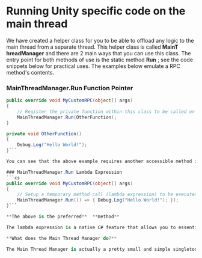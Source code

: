 # Running Unity specific code on the main thread

We have created a helper class for you to be able to offload any logic to the main thread from a separate thread. This helper class is called **MainT hreadManager** and there are 2 main ways that you can use this class. The entry point for both methods of use is the static method **Run** ; see the code snippets below for practical uses. The examples below emulate a RPC method's contents.

### MainThreadManager.Run Function Pointer
```cs
public override void MyCustomRPC(object[] args)
{
	// Register the private function within this class to be called on the main thread
	MainThreadManager.Run(OtherFunction);
}

private void OtherFunction()
{
	Debug.Log("Hello World!");
}```

You can see that the above example requires another accessible method in order to pass it into the main thread manager's Run method.

### MainThreadManager.Run Lambda Expression
```cs
public override void MyCustomRPC(object[] args)
{
	// Setup a temporary method call (lambda expression) to be executed on the main thread
	MainThreadManager.Run(() => { Debug.Log("Hello World!"); });
}```

**The above is the preferred**  **method**

The lambda expression is a native C# feature that allows you to essentially create an inline function at runtime. Please see [this website](http://www.dotnetperls.com/lambda) or the [offi](https://msdn.microsoft.com/en-us/library/bb397687.aspx) [cial documentation](https://msdn.microsoft.com/en-us/library/bb397687.aspx) for more information on lambda expressions.

**What does the Main Thread Manager do?**

The Main Thread Manager is actually a pretty small and simple singleton class. When you send a method pointer or inline expression into the Run method it will be added to a queue. The Main Thread Manager is a Unity Game Object and will automatically create itself if one is not created already. Every **FixedUpdate** for this object, it will check to see if there are any pending methods in the queue, if so it will run them and remove them from the queue. By running these methods in the **FixedUpdate** they are automatically ran on the main thread.